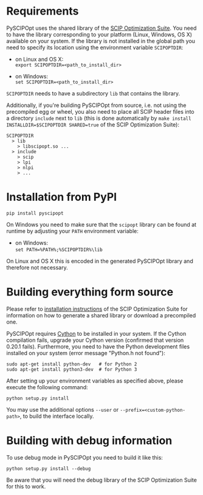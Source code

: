 Requirements
============

PySCIPOpt uses the shared library of the [SCIP Optimization Suite](http://scip.zib.de/).
You need to have the library corresponding to your platform (Linux, Windows, OS X) available on your system.
If the library is not installed in the global path you need to specify its location using the environment variable `SCIPOPTDIR`:

 - on Linux and OS X:  
    `export SCIPOPTDIR=<path_to_install_dir>`

 - on Windows:  
    `set SCIPOPTDIR=<path_to_install_dir>`

`SCIPOPTDIR` needs to have a subdirectory `lib` that contains the library.

Additionally, if you're building PySCIPOpt from source, i.e. not using the precompiled egg or wheel, you also need to place all SCIP header files into a directory `include` next to `lib` (this is done automatically by `make install INSTALLDIR=$SCIPOPTDIR SHARED=true` of the SCIP Optimization Suite):

    SCIPOPTDIR
      > lib
        > libscipopt.so ...
      > include
        > scip
        > lpi
        > nlpi
        > ...



Installation from PyPI
======================

`pip install pyscipopt`

On Windows you need to make sure that the `scipopt` library can be found at runtime by adjusting your `PATH` environment variable:

 - on Windows:  
    `set PATH=%PATH%;%SCIPOPTDIR%\lib`

On Linux and OS X this is encoded in the generated PySCIPOpt library and therefore not necessary.



Building everything form source
===============================

Please refer to [installation instructions](http://scip.zib.de/doc/html/MAKE.php) of the SCIP Optimization Suite for information on how to generate a shared library or download a precompiled one.

PySCIPOpt requires [Cython](http://cython.org/) to be installed in your system. If the Cython compilation fails, upgrade your Cython version (confirmed that version 0.20.1 fails). Furthermore, you need to have the Python development files installed on your system (error message "Python.h not found"):

    sudo apt-get install python-dev   # for Python 2
    sudo apt-get install python3-dev  # for Python 3

After setting up your environment variables as specified above, please execute the following command:

    python setup.py install

You may use the additional options `--user` or `--prefix=<custom-python-path>`, to build the interface locally.


Building with debug information
===============================

To use debug mode in PySCIPOpt you need to build it like this:

    python setup.py install --debug

Be aware that you will need the debug library of the SCIP Optimization Suite for this to work.

